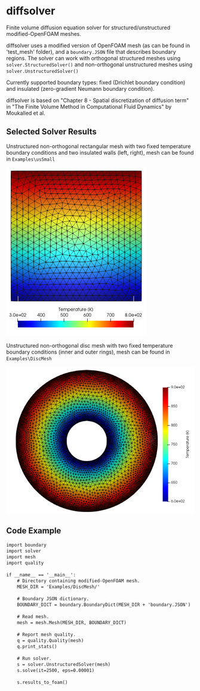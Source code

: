 # diffsolver
Finite volume diffusion equation solver for structured/unstructured modified-OpenFOAM meshes.

diffsolver uses a modified version of OpenFOAM mesh (as can be found in 'test_mesh' folder), and a `boundary.JSON` file that describes boundary regions. The solver can work with orthogonal structured meshes using `solver.StructuredSolver()` and non-orthogonal unstructured meshes using `solver.UnstructuredSolver()`

Currently supported boundary types: fixed (Drichlet boundary condition) and insulated (zero-gradient Neumann boundary condition).

diffsolver is based on "Chapter 8 - Spatial discretization of diffusion term" in "The Finite Volume Method in Computational Fluid Dynamics" by Moukalled et al.

## Selected Solver Results

Unstructured non-orthogonal rectangular mesh with two fixed temperature boundary conditions and two insulated walls (left, right), mesh can be found in `Examples\usSmall`

![Image of rectangular mesh](https://github.com/EigenEmara/diffsolver/blob/master/Examples/recatgular_mesh.png)


Unstructured non-orthogonal disc mesh with two fixed temperature boundary conditions (inner and outer rings), mesh can be found in `Examples\DiscMesh`

![Image of rectangular mesh](https://github.com/EigenEmara/diffsolver/blob/master/Examples/disc_mesh.png)


## Code Example
    import boundary
    import solver
    import mesh
    import quality

    if __name__ == '__main__':
        # Directory containing modified-OpenFOAM mesh.
        MESH_DIR = 'Examples/DiscMesh/'
    
        # Boundary JSON dictionary.
        BOUNDARY_DICT = boundary.BoundaryDict(MESH_DIR + 'boundary.JSON')
    
        # Read mesh.
        mesh = mesh.Mesh(MESH_DIR, BOUNDARY_DICT)
      
        # Report mesh quality.
        q = quality.Quality(mesh)
        q.print_stats()
      
        # Run solver.
        s = solver.UnstructuredSolver(mesh)
        s.solve(it=2500, eps=0.00001)

        s.results_to_foam()
